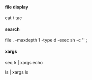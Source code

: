 #### file display

cat / tac

#### search

file . -maxdepth 1 -type d -exec sh -c '<command>' \;

#### xargs

seq 5 | xargs echo

ls | xargs ls
